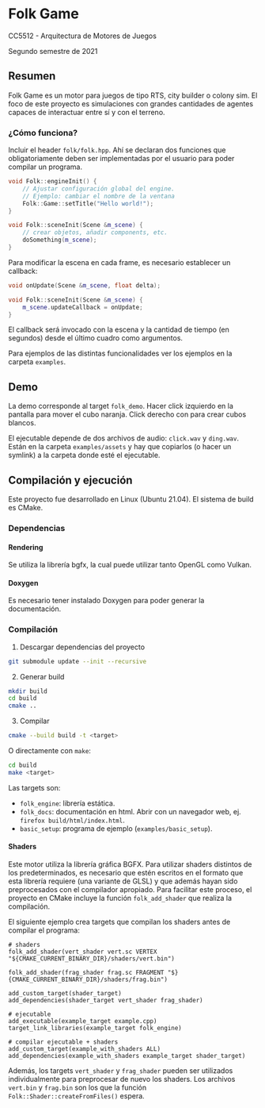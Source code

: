 # Folk Game
CC5512 - Arquitectura de Motores de Juegos

Segundo semestre de 2021

## Resumen

Folk Game es un motor para juegos de tipo RTS, city builder o colony sim. El foco de este proyecto es simulaciones con grandes cantidades de agentes capaces de interactuar entre sí y con el terreno.

### ¿Cómo funciona?

Incluir el header `folk/folk.hpp`. Ahí se declaran dos funciones que 
obligatoriamente deben ser implementadas por el usuario para poder compilar un
programa.

```cpp
void Folk::engineInit() {
    // Ajustar configuración global del engine.
    // Ejemplo: cambiar el nombre de la ventana
    Folk::Game::setTitle("Hello world!");
}

void Folk::sceneInit(Scene &m_scene) {
    // crear objetos, añadir components, etc.
    doSomething(m_scene);
}
```

Para modificar la escena en cada frame, es necesario establecer un callback:

```cpp
void onUpdate(Scene &m_scene, float delta);

void Folk::sceneInit(Scene &m_scene) {
    m_scene.updateCallback = onUpdate;
}
```

El callback será invocado con la escena y la cantidad de tiempo (en segundos) 
desde el último cuadro como argumentos.

Para ejemplos de las distintas funcionalidades ver los ejemplos en la carpeta `examples`.

## Demo

La demo corresponde al target `folk_demo`. Hacer click izquierdo en la pantalla para mover el cubo naranja. Click derecho
con para crear cubos blancos.

El ejecutable depende de dos archivos de audio: `click.wav` y `ding.wav`. Están en la carpeta `examples/assets` y hay que
copiarlos (o hacer un symlink) a la carpeta donde esté el ejecutable.

## Compilación y ejecución

Este proyecto fue desarrollado en Linux (Ubuntu 21.04). El sistema de build es CMake.

### Dependencias

#### Rendering
Se utiliza la librería bgfx, la cual puede utilizar tanto OpenGL como Vulkan.

#### Doxygen
Es necesario tener instalado Doxygen para poder generar la documentación.

### Compilación

1. Descargar dependencias del proyecto 
```sh
git submodule update --init --recursive
```

2. Generar build
```sh
mkdir build
cd build
cmake ..
```

3. Compilar
```sh
cmake --build build -t <target>
```
O directamente con `make`:
```sh
cd build
make <target>
```
Las targets son:
- `folk_engine`: librería estática.
- `folk_docs`: documentación en html. Abrir con un navegador web, ej. `firefox build/html/index.html`.
- `basic_setup`: programa de ejemplo (`examples/basic_setup`).

#### Shaders
Este motor utiliza la librería gráfica BGFX. Para utilizar shaders distintos de los predeterminados, es necesario que estén escritos en el formato que esta librería requiere (una variante de GLSL) y que además hayan sido preprocesados con el compilador apropiado. Para facilitar este proceso, el proyecto en CMake incluye la función `folk_add_shader` que realiza la compilación.

El siguiente ejemplo crea targets que compilan los shaders antes de compilar el programa:

```{cmake}
# shaders
folk_add_shader(vert_shader vert.sc VERTEX "${CMAKE_CURRENT_BINARY_DIR}/shaders/vert.bin")

folk_add_shader(frag_shader frag.sc FRAGMENT "$}{CMAKE_CURRENT_BINARY_DIR}/shaders/frag.bin")

add_custom_target(shader_target)
add_dependencies(shader_target vert_shader frag_shader)

# ejecutable
add_executable(example_target example.cpp)
target_link_libraries(example_target folk_engine)

# compilar ejecutable + shaders
add_custom_target(example_with_shaders ALL)
add_dependencies(example_with_shaders example_target shader_target)
```

Además, los targets `vert_shader` y `frag_shader` pueden ser utilizados individualmente para preprocesar de nuevo los shaders. Los archivos `vert.bin` y `frag.bin` son los que la función `Folk::Shader::createFromFiles()` espera.